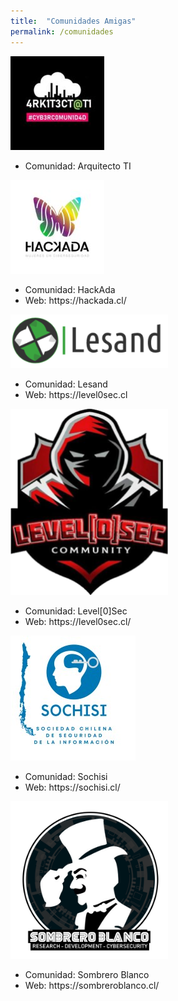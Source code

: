 ```yaml
---
title:  "Comunidades Amigas"
permalink: /comunidades
---
```


<div class="block-columns">
	<div class="block-column" style="width: 50%;">
		<img style="border-radius:99999;" src="/assets/images/arquitectoti.jpg" />
	</div>
	<div class="block-column" style="width: 50%;">
		<ul>
			<li>Comunidad: Arquitecto TI</li>
		</ul>
	</div>
</div>
<div class="block-columns">
	<div class="block-column" style="width: 50%;">
		<img src="/assets/images/hackada.jpeg" />
	</div>
	<div class="block-column" style="width: 50%;">
		<ul>
			<li>Comunidad: HackAda</li>
			<li>Web: https://hackada.cl/</li>
		</ul>
	</div>
</div>
<div class="block-columns">
	<div class="block-column" style="width: 50%;">
		<img src="/assets/images/lesand.png" />
	</div>
	<div class="block-column" style="width: 50%;">
		<ul>
			<li>Comunidad: Lesand</li>
			<li>Web: https://level0sec.cl</li>
		</ul>
	</div>
</div>
<div class="block-columns">
	<div class="block-column" style="width: 50%;">
		<img src="/assets/images/level0sec.png" />
	</div>
	<div class="block-column" style="width: 50%;">
		<ul>
			<li>Comunidad: Level[0]Sec</li>
			<li>Web: https://level0sec.cl/</li>
		</ul>
	</div>
</div>
<div class="block-columns">
	<div class="block-column" style="width: 50%;">
		<img src="/assets/images/sochisi.jpg" />
	</div>
	<div class="block-column" style="width: 50%;">
		<ul>
			<li>Comunidad: Sochisi</li>
			<li>Web: https://sochisi.cl/</li>
		</ul>
	</div>
</div>
<div class="block-columns">
	<div class="block-column" style="width: 50%;">
		<img src="/assets/images/sombreroblanco.png" />
	</div>
	<div class="block-column" style="width: 50%;">
		<ul>
			<li>Comunidad: Sombrero Blanco</li>
			<li>Web: https://sombreroblanco.cl/</li>
		</ul>
	</div>
</div>
